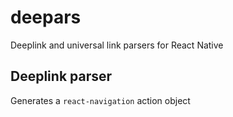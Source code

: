 # deepars

Deeplink and universal link parsers for React Native

## Deeplink parser

Generates a `react-navigation` action object
